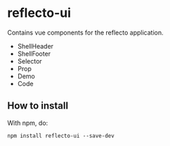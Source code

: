 # reflecto-ui

Contains vue components for the reflecto application.

- ShellHeader
- ShellFooter
- Selector
- Prop
- Demo
- Code

## How to install

With npm, do:

```
npm install reflecto-ui --save-dev
```
